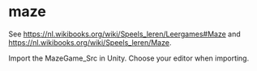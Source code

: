 # maze
See https://nl.wikibooks.org/wiki/Speels_leren/Leergames#Maze and https://nl.wikibooks.org/wiki/Speels_leren/Maze.

Import the MazeGame_Src in Unity. Choose your editor when importing.
